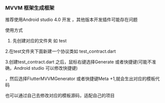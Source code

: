 ### MVVM 框架生成框架 

推荐使用Android studio 4.0 开发 ，其他版本开发插件可能存在问题

使用方式

1. 先创建对应的文件夹 如 test

2.在test文件夹下面新建一个协议类如 test_contract.dart

3.创建test_contract.dart 之后，鼠标右键选择Generate 或者快捷键(可能不准确，Android studio 可以修改快捷键) 

，然后选择FlutterMVVMGenerator 或者快捷键Meta +1,就会生出对应的模板代码


也可以通过自己去修改对应的模板源码，适配自己的项目
